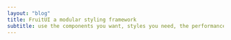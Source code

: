 ```yaml
---
layout: "blog"
title: FruitUI a modular styling framework
subtitle: use the components you want, styles you need, the performance you deserve
---
```

